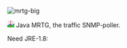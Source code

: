 ![mrtg-big](java-mrtg-snap.png.png?raw=true)

![mrtg](mrtg.png?raw=true)  Java MRTG, the traffic SNMP-poller. 

Need JRE-1.8:

